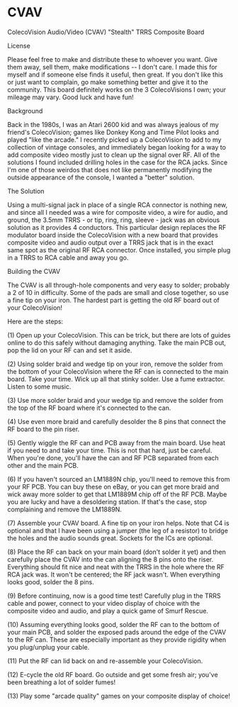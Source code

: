# CVAV
ColecoVision Audio/Video (CVAV) "Stealth" TRRS Composite Board

License

Please feel free to make and distribute these to whoever you want. Give them away, sell them, make modifications -- I don't care. I made this for myself and if someone else finds it useful, then great. If you don't like this or just want to complain, go make something better and give it to the community. This board definitely works on the 3 ColecoVisions I own; your mileage may vary. Good luck and have fun!

Background

Back in the 1980s, I was an Atari 2600 kid and was always jealous of my friend's ColecoVision; games like Donkey Kong and Time Pilot looks and played "like the arcade." I recently picked up a ColecoVision to add to my collection of vintage consoles, and immediately began looking for a way to add composite video mostly just to clean up the signal over RF. All of the solutions I found included drilling holes in the case for the RCA jacks. Since I'm one of those weirdos that does not like permanently modifying the outside appearance of the console, I wanted a "better" solution. 

The Solution

Using a multi-signal jack in place of a single RCA connector is nothing new, and since all I needed was a wire for composite video, a wire for audio, and ground, the 3.5mm TRRS - or tip, ring, ring, sleeve - jack was an obvious solution as it provides 4 conductors. This particular design replaces the RF modulator board inside the ColecoVision with a new board that provides composite video and audio output over a TRRS jack that is in the exact same spot as the original RF RCA connector. Once installed, you simple plug in a TRRS to RCA cable and away you go.

Building the CVAV

The CVAV is all through-hole components and very easy to solder; probably a 2 of 10 in difficulty. Some of the pads are small and close together, so use a fine tip on your iron. The hardest part is getting the old RF board out of your ColecoVision!

Here are the steps:

(1)	Open up your ColecoVision. This can be trick, but there are lots of guides online to do this safely without damaging anything. Take the main PCB out, pop the lid on your RF can and set it aside.

(2)	Using solder braid and wedge tip on your iron, remove the solder from the bottom of your ColecoVision where the RF can is connected to the main board. Take your time. Wick up all that stinky solder. Use a fume extractor. Listen to some music.

(3)	Use more solder braid and your wedge tip and remove the solder from the top of the RF board where it's connected to the can.

(4)	Use even more braid and carefully desolder the 8 pins that connect the RF board to the pin riser.

(5)	Gently wiggle the RF can and PCB away from the main board. Use heat if you need to and take your time. This is not that hard, just be careful. When you're done, you'll have the can and RF PCB separated from each other and the main PCB. 

(6)	If you haven't sourced an LM1889N chip, you'll need to remove this from your RF PCB. You can buy these on eBay, or you can get more braid and wick away more solder to get that LM1889M chip off of the RF PCB. Maybe you are lucky and have a desoldering station. If that's the case, stop complaining and remove the LM1889N.

(7)	Assemble your CVAV board. A fine tip on your iron helps. Note that C4 is optional and that I have been using a jumper (the leg of a resistor) to bridge the holes and the audio sounds great. Sockets for the ICs are optional.

(8)	Place the RF can back on your main board (don't solder it yet) and then carefully place the CVAV into the can aligning the 8 pins onto the riser. Everything should fit nice and neat with the TRRS in the hole where the RF RCA jack was. It won't be centered; the RF jack wasn't. When everything looks good, solder the 8 pins.

(9)	Before continuing, now is a good time test! Carefully plug in the TRRS cable and power, connect to your video display of choice with the composite video and audio, and play a quick game of Smurf Rescue.

(10) Assuming everything looks good, solder the RF can to the bottom of your main PCB, and solder the exposed pads around the edge of the CVAV to the RF can. These are especially important as they provide rigidity when you plug/unplug your cable.

(11) Put the RF can lid back on and re-assemble your ColecoVision. 

(12) E-cycle the old RF board. Go outside and get some fresh air; you've been breathing a lot of solder fumes!

(13) Play some "arcade quality" games on your composite display of choice!
